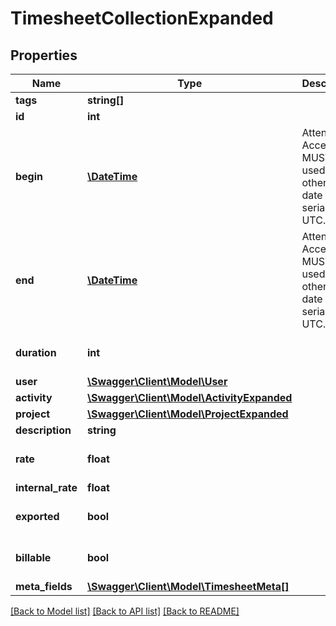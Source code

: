 # TimesheetCollectionExpanded

## Properties
Name | Type | Description | Notes
------------ | ------------- | ------------- | -------------
**tags** | **string[]** |  | [optional] 
**id** | **int** |  | [optional] 
**begin** | [**\DateTime**](\DateTime.md) | Attention: Accessor MUST be used, otherwise date will be serialized in UTC. | 
**end** | [**\DateTime**](\DateTime.md) | Attention: Accessor MUST be used, otherwise date will be serialized in UTC. | [optional] 
**duration** | **int** |  | [optional] [default to 0]
**user** | [**\Swagger\Client\Model\User**](User.md) |  | 
**activity** | [**\Swagger\Client\Model\ActivityExpanded**](ActivityExpanded.md) |  | 
**project** | [**\Swagger\Client\Model\ProjectExpanded**](ProjectExpanded.md) |  | 
**description** | **string** |  | [optional] 
**rate** | **float** |  | [optional] [default to 0]
**internal_rate** | **float** |  | [optional] 
**exported** | **bool** |  | [optional] [default to false]
**billable** | **bool** |  | [optional] [default to true]
**meta_fields** | [**\Swagger\Client\Model\TimesheetMeta[]**](TimesheetMeta.md) |  | [optional] 

[[Back to Model list]](../../README.md#documentation-for-models) [[Back to API list]](../../README.md#documentation-for-api-endpoints) [[Back to README]](../../README.md)

